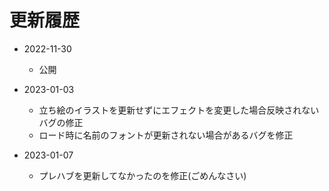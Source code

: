 # 更新履歴

- 2022-11-30
    - 公開

- 2023-01-03
    - 立ち絵のイラストを更新せずにエフェクトを変更した場合反映されないバグの修正
    - ロード時に名前のフォントが更新されない場合があるバグを修正

- 2023-01-07
    - プレハブを更新してなかったのを修正(ごめんなさい)